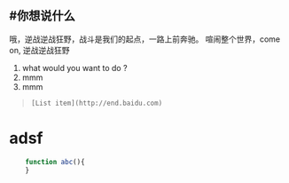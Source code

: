 
#你想说什么
----------

哦，逆战逆战狂野，战斗是我们的起点，一路上前奔驰。
喧闹整个世界，come on, 逆战逆战狂野



 1. what would you want to do ?
 2. mmm 
 3. mmm 

> `[List item](http://end.baidu.com)`

# adsf

``` javascript
	function abc(){
	}
```







